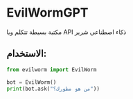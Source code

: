 # EvilWormGPT

مكتبة بسيطة تتكلم ويا API ذكاء اصطناعي شرير

## الاستخدام:

```python
from evilworm import EvilWorm

bot = EvilWorm()
print(bot.ask("من هو مطورك؟"))
```
